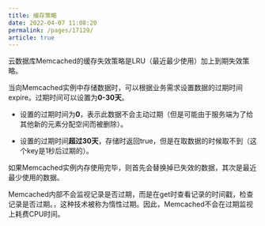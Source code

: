 ```yaml
---
title: 缓存策略
date: 2022-04-07 11:08:20
permalink: /pages/17129/
article: true
---
```


云数据库Memcached的缓存失效策略是LRU（最近最少使用）加上到期失效策略。

当向Memcached实例中存储数据时，可以根据业务需求设置数据的过期时间expire。过期时间可以设置为**0-30天**。

- 设置的过期时间为**0**，表示此数据不会主动过期（但是可能由于服务端为了给其他新的元素分配空间而被删除）。

- 设置的过期时间**超过30天**，存储时返回true，但是在取数据的时候取不到（这个key是1秒后过期的）。

如果Memcached实例内存使用完毕，则首先会替换掉已失效的数据，其次是最近最少使用的数据。

Memcached内部不会监视记录是否过期，而是在get时查看记录的时间戳，检查记录是否过期。，这种技术被称为惰性过期。因此，Memcached不会在过期监视上耗费CPU时间。

